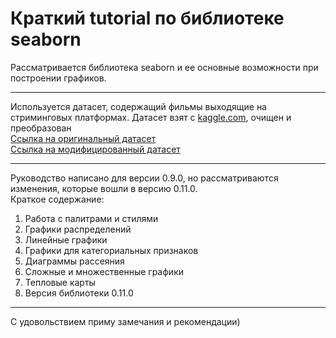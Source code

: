 # Краткий tutorial по библиотеке seaborn
Рассматривается библиотека seaborn и ее основные возможности при построении графиков.

----
Используется датасет, содержащий фильмы выходящие на стриминговых платформах. Датасет взят с [kaggle.com](#kaggle.com), очищен и преобразован
<br> [Ссылка на оригинальный датасет](#kaggle.com/ruchi798/movies-on-netflix-prime-video-hulu-and-disney)
<br> [Ссылка на модифицированный датасет](#https://github.com/anton-solovev/seaborn_usage/blob/main/Movies.csv)

----

Руководство написано для версии 0.9.0, но рассматриваются изменения, которые вошли в версию 0.11.0.
<br>Краткое содержание:
1. Работа с палитрами и стилями
2. Графики распределений
3. Линейные графики
4. Графики для категориальных признаков
6. Диаграммы рассеяния
6. Сложные и множественные графики
7. Тепловые карты
8. Версия библиотеки 0.11.0
----
С удовольствием приму замечания и рекомендации) 
<br>
 
